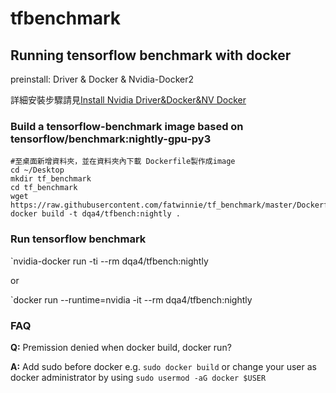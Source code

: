 # tfbenchmark
## Running tensorflow benchmark with docker

preinstall: Driver & Docker & Nvidia-Docker2

詳細安裝步驟請見[Install Nvidia Driver&Docker&NV Docker](https://github.com/fatwinnie/tf_benchmark/wiki/Install-Driver&Docker&NV-Docker)

### Build a tensorflow-benchmark image based on tensorflow/benchmark:nightly-gpu-py3
```
#至桌面新增資料夾，並在資料夾內下載 Dockerfile製作成image
cd ~/Desktop
mkdir tf_benchmark
cd tf_benchmark
wget https://raw.githubusercontent.com/fatwinnie/tf_benchmark/master/Dockerfile
docker build -t dqa4/tfbench:nightly .

```
### Run tensorflow benchmark
`nvidia-docker run -ti --rm dqa4/tfbench:nightly

or

`docker run --runtime=nvidia -it --rm dqa4/tfbench:nightly

### FAQ
**Q:** Premission denied when docker build, docker run?

**A:** Add sudo before docker e.g. ```sudo docker build``` or change your user as docker administrator by using ```sudo usermod -aG docker $USER```
